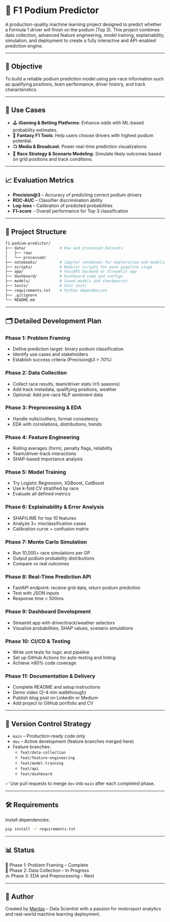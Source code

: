# 🏁 F1 Podium Predictor

A production-quality machine learning project designed to predict whether a Formula 1 driver will finish on the podium (Top 3). This project combines data collection, advanced feature engineering, model training, explainability, simulation, and deployment to create a fully interactive and API-enabled prediction engine.

---

## 🎯 Objective

To build a reliable podium prediction model using pre-race information such as qualifying positions, team performance, driver history, and track characteristics.

---

## 💼 Use Cases

- 🕹️ **iGaming & Betting Platforms**: Enhance odds with ML-based probability estimates.
- 🧮 **Fantasy F1 Tools**: Help users choose drivers with highest podium potential.
- 📺 **Media & Broadcast**: Power real-time prediction visualizations.
- 🧠 **Race Strategy & Scenario Modeling**: Simulate likely outcomes based on grid positions and track conditions.

---

## 📈 Evaluation Metrics

- **Precision@3** – Accuracy of predicting correct podium drivers
- **ROC-AUC** – Classifier discrimination ability
- **Log-loss** – Calibration of predicted probabilities
- **F1-score** – Overall performance for Top 3 classification

---

## 📁 Project Structure

```bash
f1-podium-predictor/
├── data/               # Raw and processed datasets
│   ├── raw/
│   └── processed/
├── notebooks/          # Jupyter notebooks for exploration and modeling
├── scripts/            # Modular scripts for each pipeline stage
├── app/                # FastAPI backend or Streamlit app
├── dashboard/          # Dashboard code and configs
├── models/             # Saved models and checkpoints
├── tests/              # Unit tests
├── requirements.txt    # Python dependencies
├── .gitignore
└── README.md
```

---

## 🗂️ Detailed Development Plan

### Phase 1: Problem Framing
- Define prediction target: binary podium classification
- Identify use cases and stakeholders
- Establish success criteria (Precision@3 > 70%)

### Phase 2: Data Collection
- Collect race results, team/driver stats (≥5 seasons)
- Add track metadata, qualifying positions, weather
- Optional: Add pre-race NLP sentiment data

### Phase 3: Preprocessing & EDA
- Handle nulls/outliers, format consistency
- EDA with correlations, distributions, trends

### Phase 4: Feature Engineering
- Rolling averages (form), penalty flags, reliability
- Team/driver-track interactions
- SHAP-based importance analysis

### Phase 5: Model Training
- Try Logistic Regression, XGBoost, CatBoost
- Use k-fold CV stratified by race
- Evaluate all defined metrics

### Phase 6: Explainability & Error Analysis
- SHAP/LIME for top 10 features
- Analyze 3+ misclassification cases
- Calibration curve + confusion matrix

### Phase 7: Monte Carlo Simulation
- Run 10,000+ race simulations per GP
- Output podium probability distributions
- Compare vs real outcomes

### Phase 8: Real-Time Prediction API
- FastAPI endpoint: receive grid data, return podium prediction
- Test with JSON inputs
- Response time < 500ms

### Phase 9: Dashboard Development
- Streamlit app with driver/track/weather selectors
- Visualize probabilities, SHAP values, scenario simulations

### Phase 10: CI/CD & Testing
- Write unit tests for logic and pipeline
- Set up GitHub Actions for auto-testing and linting
- Achieve ≥80% code coverage

### Phase 11: Documentation & Delivery
- Complete README and setup instructions
- Demo video (2–4 min walkthrough)
- Publish blog post on LinkedIn or Medium
- Add project to GitHub portfolio and CV

---

## 📌 Version Control Strategy

- `main` – Production-ready code only
- `dev` – Active development (feature branches merged here)
- Feature branches:
  - `feat/data-collection`
  - `feat/feature-engineering`
  - `feat/model-training`
  - `feat/api`
  - `feat/dashboard`

✅ Use pull requests to merge `dev` into `main` after each completed phase.

---

## 🛠️ Requirements

Install dependencies:
```bash
pip install -r requirements.txt
```

---

## 📊 Status

🚧 Phase 1: Problem Framing – Complete  
🚧 Phase 2: Data Collection – In Progress  
🔜 Phase 3: EDA and Preprocessing – Next

---

## 👤 Author

Created by [Mantas](https://github.com/mantas123456) – Data Scientist with a passion for motorsport analytics and real-world machine learning deployment.
